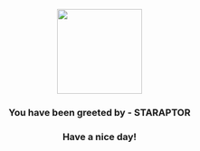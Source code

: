 <p align="center">
            <img src="https://raw.githubusercontent.com/PokeAPI/sprites/master/sprites/pokemon/398.png" width="150" height="150">
          </p>
          <h3 align="center">You have been greeted by - <b>STARAPTOR</b></h3>
          <h3 align="center">Have a nice day!</h3>
